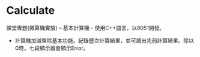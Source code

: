 # Calculate
課堂專題(微算機實驗) – 基本計算機
	- 使用C++語言，以8051開發。
  - 計算機加減乘除基本功能。紀錄歷次計算結果，並可調出先前計算結果。除以0時，七段顯示器會顯示Error。
